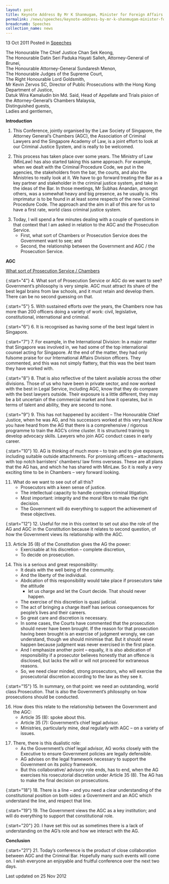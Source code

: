 ```yaml
---
layout: post
title: Keynote Address By Mr K Shanmugam, Minister for Foreign Affairs and Law, at the Criminal Law Conference 2011
permalink: /news/speeches/keynote-address-by-mr-k-shanmugam-minister-for-foreign-affairs-and-law-at-the-criminal-law
breadcrumb: Speeches
collection_name: news
---
```


13 Oct 2011 Posted in [Speeches](/news/speeches) 

The Honourable The Chief Justice Chan Sek Keong,  
The Honourable Datin Seri Paduka Hayati Salleh, Attorney-General of Brunei,  
The Honourable Attorney-General Sundaresh Menon,  
The Honourable Judges of the Supreme Court,  
The Right Honourable Lord Goldsmith,  
Mr Kevin Zervos SC, Director of Public Prosecutions with the Hong Kong Department of Justice,  
Datuk Wira Kamaludin bin Md. Said, Head of Appellate and Trials pision of the Attorney-General’s Chambers Malaysia,  
Distinguished guests,  
Ladies and gentlemen,  

**Introduction**


1. This Conference, jointly organised by the Law Society of Singapore, the Attorney General’s Chambers (AGC), the Association of Criminal Lawyers and the Singapore Academy of Law, is a joint effort to look at our Criminal Justice System, and is really to be welcomed.

2. This process has taken place over some years. The Ministry of Law (MinLaw) has also started taking this same approach. For example, when we dealt with the Criminal Procedure Code, we put in the agencies, the stakeholders from the bar, the courts, and also the Ministries to really look at it. We have to go forward treating the Bar as a key partner and stakeholder in the criminal justice system, and take in the ideas of the Bar. In those meetings, Mr Subhas Anandan, amongst others, was a somewhat heavy and big presence, as he usually is. His imprimatur is to be found in at least some respects of the new Criminal Procedure Code. The approach and the aim in all of this are for us to have a first rate, world class criminal justice system. 


<ol start="3">
<li> Today, I will spend a few minutes dealing with a couple of questions in that context that I am asked in relation to the AGC and the Prosecution Service. 

<ul>
<li>First, what sort of Chambers or Prosecution Service does the Government want to see; and </li>
<li>Second, the relationship between the Government and AGC / the Prosecution Service. </li>
</ul>

</li>
</ol>


**AGC**

<u>What sort of Prosecution Service / Chambers </u> 

{:start="4"}
4. What sort of Prosecution Service or AGC do we want to see? Government’s philosophy is very simple. AGC must attract its share of the best legal brains from law schools, and it must retain and develop them. There can be no second guessing on that.

{:start="5"}
5. With sustained efforts over the years, the Chambers now has more than 200 officers doing a variety of work: civil, legislative, constitutional, international and criminal.

{:start="6"}
6. It is recognised as having some of the best legal talent in Singapore. 

{:start="7"}
7. For example, in the International Division: In a major matter that Singapore was involved in, we had some of the top international counsel acting for Singapore. At the end of the matter, they had only fulsome praise for our International Affairs Division officers. They commented, and this was not simply flattery, that this was the best team they have worked with.

{:start="8"}
8. That is also reflective of the talent available across the other divisions. Those of us who have been in private sector, and now worked with the best in Legal Service, including AGC, know that they do compare with the best lawyers outside. Their exposure is a little different, they may be a bit uncertain of the commercial market and how it operates, but in terms of talent and ability, they are second to none.

{:start="9"}
9. This has not happened by accident – The Honourable Chief Justice, when he was AG, and his successors worked at this very hard.Now you have heard from the AG that there is a comprehensive / rigorous programme to train the AGC’s crime cluster. It is structured training to develop advocacy skills. Lawyers who join AGC conduct cases in early career. 

{:start="10"}
10. AG is thinking of much more – to train and to give exposure, including suitable outside attachments. For promising officers – attachments with top notch barristers' chambers/ law firms overseas. These are all plans that the AG has, and which he has shared with MinLaw. So it is really a very exciting time to be in Chambers – very forward looking.


<ol start="11">
<li>What do we want to see out of all this?

<ul>
<li>Prosecutors with a keen sense of justice. </li>
<li>The intellectual capacity to handle complex criminal litigation. </li>
<li>Most important: integrity and the moral fibre to make the right decision. </li>
<li>The Government will do everything to support the achievement of these objectives. </li>
</ul>

</li>
</ol>

{:start="12"}
12. Useful for me in this context to set out also the role of the AG and AGC in the Constitution because it relates to second question, of how the Government views its relationship with the AGC.

<ol start="13">
<li>Article 35 (8) of the Constitution gives the AG the power:

<ul>
<li>Exercisable at his discretion – complete discretion, </li>
<li>To decide on prosecution. </li>
</ul>

</li>
</ol>

<ol start="14">
<li>This is a serious and great responsibility:

<ul>
<li>It deals with the well being of the community.</li>  
<li>And the liberty of the individual.</li>
<li>Abdication of this responsibility would take place if prosecutors take the attitude
<ul>
<li>let us charge and let the Court decide. That should never happen.</li>  
</ul>
</li>
<li>The exercise of this discretion is quasi judicial.</li>  
<li>The act of bringing a charge itself has serious consequences for people’s lives and their careers.</li>
<li>So great care and discretion is necessary.</li>
<li>In some cases, the Courts have commented that the prosecution should never have been brought. If the reason for that prosecution having been brought is an exercise of judgment wrongly, we can understand, though we should minimise that. But it should never happen because judgment was never exercised in the first place.</li>
<li>And I emphasize another point – equally, it is also abdication of responsibility if a prosecutor believes honestly that an offence is disclosed, but lacks the will or will not proceed for extraneous reasons.</li>  
<li>So, we need clear minded, strong prosecutors, who will exercise the prosecutorial discretion according to the law as they see it.</li>
</ul>

</li>  
</ol>



{:start="15"}
15. In summary, on that point: we need an outstanding, world class Prosecution. That is also the Government’s philosophy on how prosecutions should be conducted.

<ol start="16">
<li>  How does this relate to the relationship between the Government and the AGC:

<ul>
<li>Article 35 (8): spoke about this. </li>
<li>Article 35 (7): Government’s chief legal advisor. </li>
<li>Ministries, particularly mine, deal regularly with AGC – on a variety of issues. </li>
</ul>

</li>
</ol>

<ol start="17">
<li>There, there is this dualistic role:

<ul>

<li>As the Government’s chief legal advisor, AG works closely with the Executive to ensure Government policies are legally defensible. </li>
<li>AG advises on the legal framework necessary to support the Government on its policy framework. </li>
<li>But this collaborative/ advisory role ends, has to end, when the AG exercises his rosecutorial discretion under Article 35 (8). The AG has to make the final decision on prosecutions. </li>
</ul>

</li>
</ol>


{:start="18"}
18. There is a line – and you need a clear understanding of the constitutional position on both sides: a Government and an AGC which understand the line, and respect that line.

{:start="19"}
19. The Government views the AGC as a key institution; and will do everything to support that constitutional role.

{:start="20"}
20. I have set this out as sometimes there is a lack of understanding on the AG’s role and how we interact with the AG.

**Conclusion**

{:start="21"}
21. Today’s conference is the product of close collaboration between AGC and the Criminal Bar. Hopefully many such events will come on. I wish everyone an enjoyable and fruitful conference over the next two days.

<p class="right-side-updated">Last updated on 25 Nov 2012</p> 
